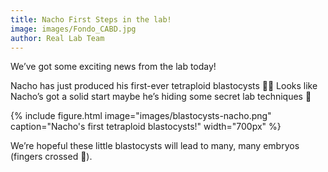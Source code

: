 ```yaml
---
title: Nacho First Steps in the lab!
image: images/Fondo_CABD.jpg
author: Real Lab Team
---
```


We’ve got some exciting news from the lab today! 

Nacho has just produced his first-ever tetraploid blastocysts 🧬✨ Looks like Nacho’s got a solid start maybe he’s hiding some secret lab techniques 🥷

{%
  include figure.html
  image="images/blastocysts-nacho.png"
  caption="Nacho's first tetraploid blastocysts!"
  width="700px"
%}

We’re hopeful these little blastocysts will lead to many, many embryos (fingers crossed 🤞).

